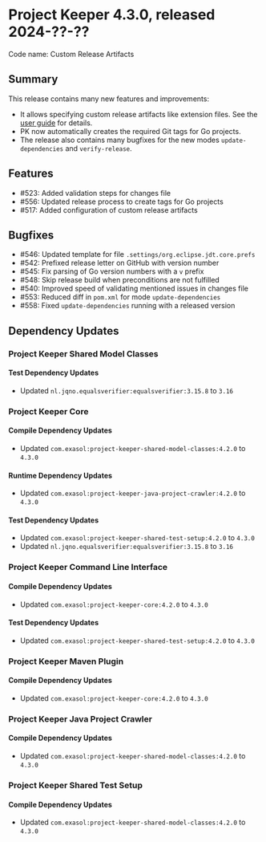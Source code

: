 # Project Keeper 4.3.0, released 2024-??-??

Code name: Custom Release Artifacts

## Summary

This release contains many new features and improvements:
* It allows specifying custom release artifacts like extension files. See the [user guide](https://github.com/exasol/project-keeper/blob/main/doc/user_guide/user_guide.md#custom-release-artifacts) for details.
* PK now automatically creates the required Git tags for Go projects.
* The release also contains many bugfixes for the new modes `update-dependencies` and `verify-release`.

## Features

* #523: Added validation steps for changes file
* #556: Updated release process to create tags for Go projects
* #517: Added configuration of custom release artifacts

## Bugfixes

* #546: Updated template for file `.settings/org.eclipse.jdt.core.prefs`
* #542: Prefixed release letter on GitHub with version number
* #545: Fix parsing of Go version numbers with a `v` prefix
* #548: Skip release build when preconditions are not fulfilled
* #540: Improved speed of validating mentioned issues in changes file
* #553: Reduced diff in `pom.xml` for mode `update-dependencies`
* #558: Fixed `update-dependencies` running with a released version

## Dependency Updates

### Project Keeper Shared Model Classes

#### Test Dependency Updates

* Updated `nl.jqno.equalsverifier:equalsverifier:3.15.8` to `3.16`

### Project Keeper Core

#### Compile Dependency Updates

* Updated `com.exasol:project-keeper-shared-model-classes:4.2.0` to `4.3.0`

#### Runtime Dependency Updates

* Updated `com.exasol:project-keeper-java-project-crawler:4.2.0` to `4.3.0`

#### Test Dependency Updates

* Updated `com.exasol:project-keeper-shared-test-setup:4.2.0` to `4.3.0`
* Updated `nl.jqno.equalsverifier:equalsverifier:3.15.8` to `3.16`

### Project Keeper Command Line Interface

#### Compile Dependency Updates

* Updated `com.exasol:project-keeper-core:4.2.0` to `4.3.0`

#### Test Dependency Updates

* Updated `com.exasol:project-keeper-shared-test-setup:4.2.0` to `4.3.0`

### Project Keeper Maven Plugin

#### Compile Dependency Updates

* Updated `com.exasol:project-keeper-core:4.2.0` to `4.3.0`

### Project Keeper Java Project Crawler

#### Compile Dependency Updates

* Updated `com.exasol:project-keeper-shared-model-classes:4.2.0` to `4.3.0`

### Project Keeper Shared Test Setup

#### Compile Dependency Updates

* Updated `com.exasol:project-keeper-shared-model-classes:4.2.0` to `4.3.0`
